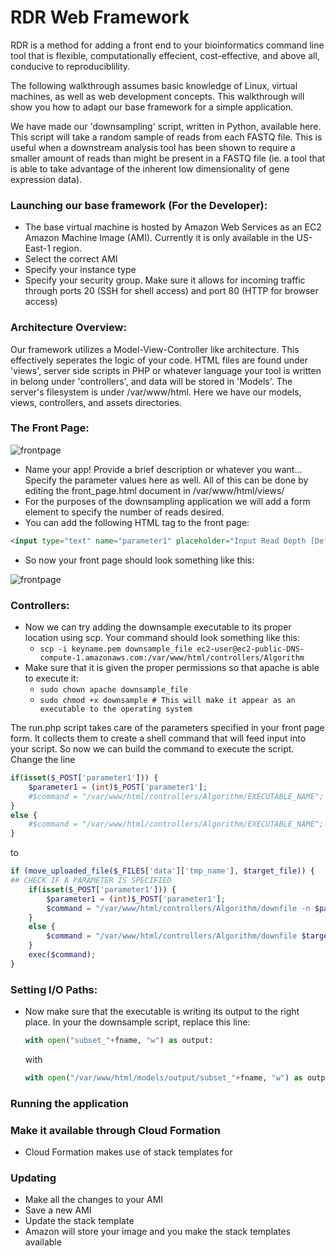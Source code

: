 # RDR Web Framework

RDR is a method for adding a front end to your bioinformatics command line tool that is flexible, computationally effecient, cost-effective, and above all, conducive to reproduciblility.

The following walkthrough assumes basic knowledge of Linux, virtual machines, as well as web development concepts. This walkthrough will show you how to adapt our base framework for a simple application.

We have made our 'downsampling' script, written in Python, available here. This script will take a random sample of reads from each FASTQ file. This is useful when a downstream analysis tool has been shown to require a smaller amount of reads than might be present in a FASTQ file (ie. a tool that is able to take advantage of the inherent low dimensionality of gene expression data).

### Launching our base framework (For the Developer):
- The base virtual machine is hosted by Amazon Web Services as an EC2 Amazon Machine Image (AMI). Currently it is only available in the US-East-1 region.
- Select the correct AMI
- Specify your instance type
- Specify your security group. Make sure it allows for incoming traffic through ports 20 (SSH for shell access) and port 80 (HTTP for browser access)

### Architecture Overview:
Our framework utilizes a Model-View-Controller like architecture. This effectively seperates the logic of your code. HTML files are found under 'views', server side scripts in PHP or whatever language your tool is written in belong under 'controllers', and data will be stored in 'Models'. The server's filesystem is under /var/www/html. Here we have our models, views, controllers, and assets directories.

### The Front Page:
![frontpage](http://localhost/framework_img/blank_front_page)
- Name your app! Provide a brief description or whatever you want... Specify the parameter values here as well. All of this can be done by editing the front_page.html document in /var/www/html/views/
- For the purposes of the downsampling application we will add a form element to specify the number of reads desired.
- You can add the following HTML tag to the front page:
```html
<input type="text" name="parameter1" placeholder="Input Read Depth [Default 5000000]"/>
```
- So now your front page should look something like this:

![frontpage](http://localhost/framework_img/downsample_front_page)

### Controllers:
- Now we can try adding the downsample executable to its proper location using scp. Your command should look something like this:
    - ```scp -i keyname.pem downsample_file ec2-user@ec2-public-DNS-compute-1.amazonaws.com:/var/www/html/controllers/Algorithm```
- Make sure that it is given the proper permissions so that apache is able to execute it:
    - ```sudo chown apache downsample_file``` 
    - ```sudo chmod +x downsample # This will make it appear as an executable to the operating system```

The run.php script takes care of the parameters specified in your front page form. It collects them to create a shell command that will feed input into your script.
So now we can build the command to execute the script. Change the line
```php
if(isset($_POST['parameter1'])) {
    $parameter1 = (int)$_POST['parameter1'];
    #$command = "/var/www/html/controllers/Algorithm/EXECUTABLE_NAME";
}
else {
    #$command = "/var/www/html/controllers/Algorithm/EXECUTABLE_NAME";
}
```

to 

```php
if (move_uploaded_file($_FILES['data']['tmp_name'], $target_file)) {
## CHECK IF A PARAMETER IS SPECIFIED
    if(isset($_POST['parameter1'])) {
        $parameter1 = (int)$_POST['parameter1'];
        $command = "/var/www/html/controllers/Algorithm/downfile -n $parameter1 $target_file";
    }
    else {
        $command = "/var/www/html/controllers/Algorithm/downfile $target_file";
    }
    exec($command);
}
```

### Setting I/O Paths:
- Now make sure that the executable is writing its output to the right place. In your the downsample script, replace this line:
    ```python
    with open("subset_"+fname, "w") as output:
    ```
    with
    
    ```python
    with open("/var/www/html/models/output/subset_"+fname, "w") as output:
    ```
### Running the application

### Make it available through Cloud Formation
- Cloud Formation makes use of stack templates for 

### Updating
- Make all the changes to your AMI
- Save a new AMI
- Update the stack template
- Amazon will store your image and you make the stack templates available
